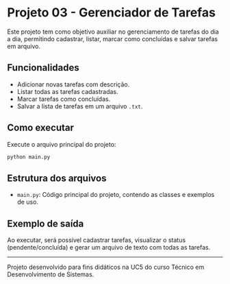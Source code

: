 # Projeto 03 - Gerenciador de Tarefas

Este projeto tem como objetivo auxiliar no gerenciamento de tarefas do dia a dia, permitindo cadastrar, listar, marcar como concluídas e salvar tarefas em arquivo.

## Funcionalidades

- Adicionar novas tarefas com descrição.
- Listar todas as tarefas cadastradas.
- Marcar tarefas como concluídas.
- Salvar a lista de tarefas em um arquivo `.txt`.

## Como executar

Execute o arquivo principal do projeto:

```sh
python main.py
```

## Estrutura dos arquivos

- `main.py`: Código principal do projeto, contendo as classes e exemplos de uso.

## Exemplo de saída

Ao executar, será possível cadastrar tarefas, visualizar o status (pendente/concluída) e gerar um arquivo de texto com todas as tarefas.

---

Projeto desenvolvido para fins didáticos na UC5 do curso Técnico em Desenvolvimento de Sistemas.